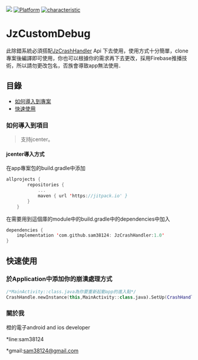 [![](https://jitpack.io/v/sam38124/JzCrashHandler.svg)](https://jitpack.io/#sam38124/JzCrashHandler)
[![Platform](https://img.shields.io/badge/平台-%20Android%20-brightgreen.svg)](https://github.com/sam38124)
[![characteristic](https://img.shields.io/badge/特點-%20輕量級%20%7C%20簡單易用%20%20%7C%20穩定%20-brightgreen.svg)](https://github.com/sam38124)
# JzCustomDebug
此除錯系統必須搭配[JzCrashHandler](https://github.com/sam38124/JzCrashHandler) Api 下去使用，使用方式十分簡單，clone專案後編譯即可使用，你也可以根據你的需求再下去更改，採用Firebase推播技術，所以請勿更改包名，否族會導致app無法使用．
## 目錄
* [如何導入到專案](#Import)
* [快速使用](#Use)


<a name="Import"></a>
### 如何導入到項目
> 支持jcenter。 <br/>

#### jcenter導入方式
在app專案包的build.gradle中添加
```kotlin
allprojects {
		repositories {
			...
			maven { url 'https://jitpack.io' }
		}
	}
```

在需要用到這個庫的module中的build.gradle中的dependencies中加入
```kotlin
dependencies {
    implementation 'com.github.sam38124: JzCrashHandler:1.0'
}
```
<a name="Use"></a>
## 快速使用
### 於Application中添加你的崩潰處理方式 
```kotlin
/*MainActivity::class.java為你要重新起動app的進入點*/
CrashHandle.newInstance(this,MainActivity::class.java).SetUp(CrashHandle.UPLOAD_CRASH_MESSAGE)
```
<a name="About"></a>
### 關於我
橙的電子android and ios developer

*line:sam38124

*gmail:sam38124@gmail.com
